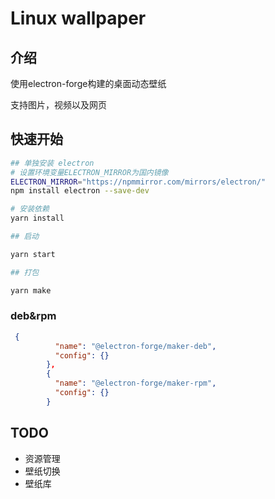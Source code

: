 # Linux wallpaper

## 介绍

使用electron-forge构建的桌面动态壁纸

支持图片，视频以及网页

## 快速开始

```bash
## 单独安装 electron
# 设置环境变量ELECTRON_MIRROR为国内镜像
ELECTRON_MIRROR="https://npmmirror.com/mirrors/electron/"
npm install electron --save-dev

# 安装依赖
yarn install

## 启动

yarn start

## 打包

yarn make

```

### deb&rpm

```json
 {
          "name": "@electron-forge/maker-deb",
          "config": {}
        },
        {
          "name": "@electron-forge/maker-rpm",
          "config": {}
        }
```


## TODO

- 资源管理
- 壁纸切换
- 壁纸库